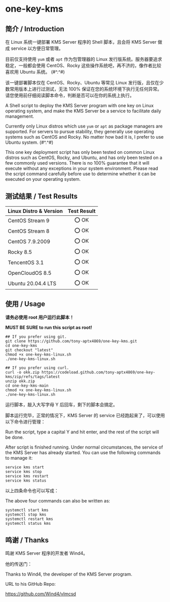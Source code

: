 # one-key-kms

## 简介 / Introduction

在 Linux 系统一键部署 KMS Server 程序的 Shell 脚本，且会将 KMS Server 做成 service 以方便日常管理。

目前仅支持使用 `yum` 或者 `apt` 作为包管理器的 Linux 发行版系统。服务器要追求稳定，一般都会使用 CentOS、Rocky 这些操作系统吧，再不济的，像作者比较喜欢用 Ubuntu 系统。 (#^.^#)

该一键部署脚本仅在 CentOS、Rocky、Ubuntu 等常见 Linux 发行版，且仅在少数常用版本上进行过测试，无法 100% 保证在您的系统环境下执行无任何异常。请您使用前仔细阅读脚本命令，判断是否可以在你的系统上执行。

A Shell script to deploy the KMS Server program with one key on Linux operating system, and make the KMS Server be a service to facilitate daily management.

Currently only Linux distros which use `yum` or `apt` as package managers are supported. For servers to pursue stability, they generally use operating systems such as CentOS and Rocky. No matter how bad it is, I prefer to use Ubuntu system. (#^.^#)

This one key deployment script has only been tested on common Linux distros such as CentOS, Rocky, and Ubuntu, and has only been tested on a few commonly used versions. There is no 100% guarantee that it will execute without any exceptions in your system environment. Please read the script command carefully before use to determine whether it can be executed on your operating system.

## 测试结果 / Test Results

| Linux Distro & Version | Test Result |
| ---------------------- | :---------: |
| CentOS Stream 9        | :o: OK      |
| CentOS Stream 8        | :o: OK      |
| CentOS 7.9.2009        | :o: OK      |
| Rocky 8.5              | :o: OK      |
| TencentOS 3.1          | :o: OK      |
| OpenCloudOS 8.5        | :o: OK      |
| Ubuntu 20.04.4 LTS     | :o: OK      |

## 使用 / Usage

**请务必使用 root 用户运行此脚本！**

**MUST BE SURE to run this script as root!**

``` shell
## If you prefer using git.
git clone https://github.com/tony-aptx4869/one-key-kms.git
cd one-key-kms
git checkout "latest"
chmod +x one-key-kms-linux.sh
./one-key-kms-linux.sh

## If you prefer using curl.
curl -o okk.zip https://codeload.github.com/tony-aptx4869/one-key-kms/zip/refs/tags/latest
unzip okk.zip
cd one-key-kms-main
chmod +x one-key-kms-linux.sh
./one-key-kms-linux.sh
```

运行脚本，敲入大写字母 Y 后回车，剩下的脚本会搞定。

脚本运行完毕，正常的情况下，KMS Server 的 service 已经跑起来了，可以使用以下命令进行管理：

Run the script, type a capital Y and hit enter, and the rest of the script will be done.

After script is finished running. Under normal circumstances, the service of the KMS Server has already started. You can use the following commands to manage it:

``` shell
service kms start
service kms stop
service kms restart
service kms status
```

以上四条命令也可以写成：

The above four commands can also be written as:

``` shell
systemctl start kms
systemctl stop kms
systemctl restart kms
systemctl status kms
```

## 鸣谢 / Thanks

鸣谢 KMS Server 程序的开发者 Wind4。

他的传送门：

Thanks to Wind4, the developer of the KMS Server program.

URL to his GitHub Repo:

https://github.com/Wind4/vlmcsd
